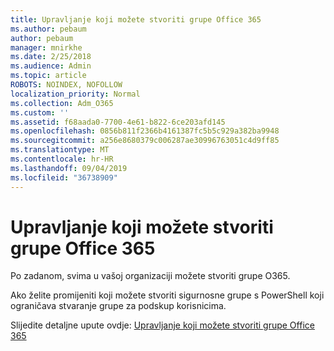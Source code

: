 ```yaml
---
title: Upravljanje koji možete stvoriti grupe Office 365
ms.author: pebaum
author: pebaum
manager: mnirkhe
ms.date: 2/25/2018
ms.audience: Admin
ms.topic: article
ROBOTS: NOINDEX, NOFOLLOW
localization_priority: Normal
ms.collection: Adm_O365
ms.custom: ''
ms.assetid: f68aada0-7700-4e61-b822-6ce203afd145
ms.openlocfilehash: 0856b811f2366b4161387fc5b5c929a382ba9948
ms.sourcegitcommit: a256e8680379c006287ae30996763051c4d9ff85
ms.translationtype: MT
ms.contentlocale: hr-HR
ms.lasthandoff: 09/04/2019
ms.locfileid: "36738909"
---
```

# <a name="manage-who-can-create-office-365-groups"></a>Upravljanje koji možete stvoriti grupe Office 365

Po zadanom, svima u vašoj organizaciji možete stvoriti grupe O365.
  
Ako želite promijeniti koji možete stvoriti sigurnosne grupe s PowerShell koji ograničava stvaranje grupe za podskup korisnicima.
  
Slijedite detaljne upute ovdje: [Upravljanje koji možete stvoriti grupe Office 365](https://docs.microsoft.com/office365/admin/create-groups/manage-creation-of-groups)
  


